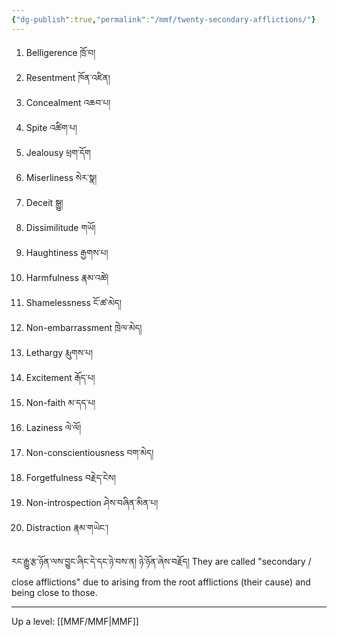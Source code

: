```yaml
---
{"dg-publish":true,"permalink":"/mmf/twenty-secondary-afflictions/"}
---
```


1. Belligerence ཁྲོ་བ།
2. Resentment ཁོན་འཛིན།
3. Concealment འཆབ་པ།
4. Spite འཚིག་པ།
5. Jealousy ཕྲག་དོག
6. Miserliness སེར་སྣ།
7. Deceit སྒྱུ།
8. Dissimilitude གཡོ།
9. Haughtiness རྒྱགས་པ།
10. Harmfulness རྣམ་འཚེ།
11. Shamelessness ངོ་ཚ་མེད།
12. Non-embarrassment ཁྲེལ་མེད།
13. Lethargy རྨུགས་པ།
14. Excitement རྒོད་པ།
15. Non-faith མ་དད་པ།
16. Laziness ལེ་ལོ།
17. Non-conscientiousness བག་མེད།
18. Forgetfulness བརྗེད་ངེས།
19. Non-introspection ཤེས་བཞིན་མིན་པ།
20. Distraction རྣམ་གཡེང་།

རང་རྒྱུ་རྩ་ཉོན་ལས་བྱུང་ཞིང་དེ་དང་ཉེ་བས་ན། ཉེ་ཉོན་ཞེས་བརྗོད།
They are called "secondary / close afflictions" due to arising from the root afflictions (their cause) and being close to those.

---
Up a level: [[MMF/MMF\|MMF]]